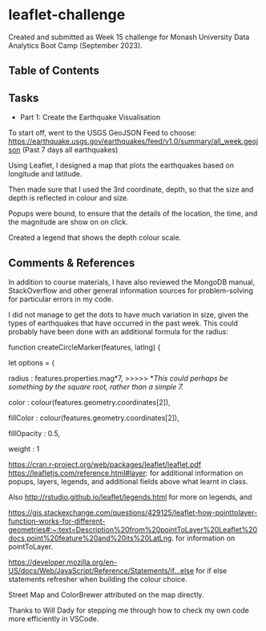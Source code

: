 # leaflet-challenge




Created and submitted as Week 15 challenge for Monash University Data Analytics Boot Camp (September 2023).

## Table of Contents

## Tasks 

- Part 1: Create the Earthquake Visualisation

To start off, went to the USGS GeoJSON Feed to choose: https://earthquake.usgs.gov/earthquakes/feed/v1.0/summary/all_week.geojson (Past 7 days all earthquakes)

Using Leaflet, I designed a map that plots the earthquakes based on longitude and latitude.

Then made sure that I used the 3rd coordinate, depth, so that the size and depth is reflected in colour and size.

Popups were bound, to ensure that the details of the location, the time, and the magnitude are show on on click.

Created a legend that shows the depth colour scale.



## Comments & References

In addition to course materials, I have also reviewed the MongoDB manual, StackOverflow and other general information sources for problem-solving for particular errors in my code. 

I did not manage to get the dots to have much variation in size, given the types of earthquakes that have occurred in the past week. This could probably have been done with an additional formula for the radius: 

function createCircleMarker(features, latlng) {

 let options = {

 radius : features.properties.mag*7, >>>>> **This could perhaps be something by the square root, rather than a simple *7.** 

  color : colour(features.geometry.coordinates[2]),

  fillColor : colour(features.geometry.coordinates[2]),

  fillOpacity : 0.5,

  weight : 1



https://cran.r-project.org/web/packages/leaflet/leaflet.pdf  https://leafletjs.com/reference.html#layer: for additional information on popups, layers, legends, and additional fields above what learnt in class.

 Also http://rstudio.github.io/leaflet/legends.html for more on legends, and 

https://gis.stackexchange.com/questions/429125/leaflet-how-pointtolayer-function-works-for-different-geometries#:~:text=Description%20from%20pointToLayer%20Leaflet%20docs,point%20feature%20and%20its%20LatLng. for information on pointToLayer.

https://developer.mozilla.org/en-US/docs/Web/JavaScript/Reference/Statements/if...else for if else statements refresher when building the colour choice. 

Street Map and ColorBrewer attributed on the map directly.

Thanks to Will Dady for stepping me through how to check my own code more efficiently in VSCode.



